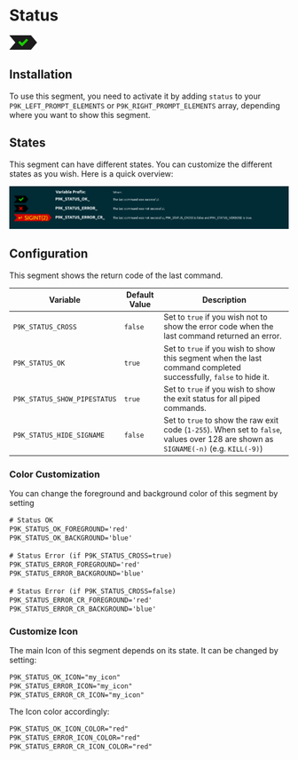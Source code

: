 # Status

![](segment.png)

## Installation

To use this segment, you need to activate it by adding `status` to your
`P9K_LEFT_PROMPT_ELEMENTS` or `P9K_RIGHT_PROMPT_ELEMENTS` array, depending
where you want to show this segment.

## States

This segment can have different states. You can customize the different states
as you wish. Here is a quick overview:

![](states.png)

## Configuration

This segment shows the return code of the last command.

| Variable | Default Value | Description |
|----------|---------------|-------------|
|`P9K_STATUS_CROSS`|`false`|Set to `true` if you wish not to show the error code when the last command returned an error.|
|`P9K_STATUS_OK`|`true`|Set to `true` if you wish to show this segment when the last command completed successfully, `false` to hide it.|
|`P9K_STATUS_SHOW_PIPESTATUS`|`true`|Set to `true` if you wish to show the exit status for all piped commands.|
|`P9K_STATUS_HIDE_SIGNAME`|`false`|Set to `true` to show the raw exit code (`1-255`).  When set to `false`, values over 128 are shown as `SIGNAME(-n)` (e.g. `KILL(-9)`)|

### Color Customization

You can change the foreground and background color of this segment by setting
```
# Status OK
P9K_STATUS_OK_FOREGROUND='red'
P9K_STATUS_OK_BACKGROUND='blue'

# Status Error (if P9K_STATUS_CROSS=true)
P9K_STATUS_ERROR_FOREGROUND='red'
P9K_STATUS_ERROR_BACKGROUND='blue'

# Status Error (if P9K_STATUS_CROSS=false)
P9K_STATUS_ERROR_CR_FOREGROUND='red'
P9K_STATUS_ERROR_CR_BACKGROUND='blue'
```

### Customize Icon

The main Icon of this segment depends on its state.
It can be changed by setting:
```
P9K_STATUS_OK_ICON="my_icon"
P9K_STATUS_ERROR_ICON="my_icon"
P9K_STATUS_ERROR_CR_ICON="my_icon"
```

The Icon color accordingly:
```
P9K_STATUS_OK_ICON_COLOR="red"
P9K_STATUS_ERROR_ICON_COLOR="red"
P9K_STATUS_ERROR_CR_ICON_COLOR="red"
```

